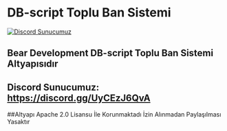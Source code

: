 # DB-script Toplu Ban Sistemi
[![Discord Sunucumuz](https://img.shields.io/discord/794250521250496544)](https://discord.gg/kPTQk5RxrJ)
## Bear Development DB-script Toplu Ban Sistemi Altyapısıdır
## Discord Sunucumuz: https://discord.gg/UyCEzJ6QvA
##Altyapı Apache 2.0 Lisansu İle Korunmaktadı İzin Alınmadan Paylaşılması Yasaktır
